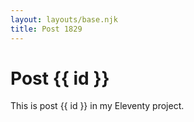 ```yaml
---
layout: layouts/base.njk
title: Post 1829
---
```


# Post {{ id }}

This is post {{ id }} in my Eleventy project.
